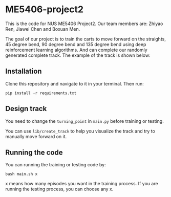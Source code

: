 # ME5406-project2
This is the code for NUS ME5406 Project2. Our team members are: Zhiyao Ren, Jiawei Chen and Boxuan Men.

The goal of our project is to train the carts to move forward on the straights, 45 degree bend, 90 degree bend and 135 degree bend using deep reinforcement learning algorithms. And can complete our randomly generated complete track. The example of the track is shown below:

## Installation
Clone this repository and navigate to it in your terminal. Then run:

```
pip install -r requirements.txt
```

## Design track
You need to change the `turning_point` in `main.py` before training or testing.

You can use `lib/create_track` to help you visualize the track and try to manually move forward on it.

## Running the code
You can running the training or testing code by:

```
bash main.sh x
```

x means how many episodes you want in the training process. If you are running the testing process, you can choose any x.
